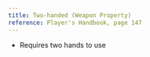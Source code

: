 ```yaml
---
title: Two-handed (Weapon Property)
reference: Player's Handbook, page 147
---
```


- Requires two hands to use
